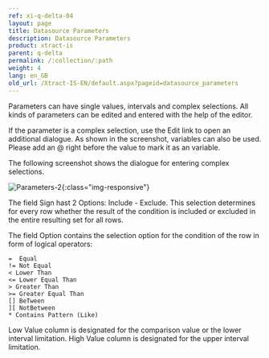 ```yaml
---
ref: xi-q-delta-04
layout: page
title: Datasource Parameters
description: Datasource Parameters
product: xtract-is
parent: q-delta
permalink: /:collection/:path
weight: 4
lang: en_GB
old_url: /Xtract-IS-EN/default.aspx?pageid=datasource_parameters
---
```



Parameters can have single values, intervals and complex selections. 
All kinds of parameters can be edited and entered with the help of the editor.

If the parameter is a complex selection, use the Edit link to open an additional dialogue.
As shown in the screenshot, variables can also be used. Please add an @ right before the value to mark it as an variable.

The following screenshot shows the dialogue for entering complex selections.

![Parameters-2](/img/content/Parameters-2.png){:class="img-responsive"}

The field Sign hast 2 Options: Include - Exclude. This selection determines for every row whether the result of the condition is included or excluded in the entire resulting set for all rows.

The field Option contains the selection option for the condition of the row in form of logical operators:
```
=  Equal
!= Not Equal
< Lower Than
<= Lower Equal Than
> Greater Than
>= Greater Equal Than
[] BeTween
][ NotBetween
* Contains Pattern (Like)
```
Low Value column is designated for the comparison value or the lower interval limitation.
High Value column is designated for the upper interval limitation.